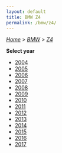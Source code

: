 ```yaml
---
layout: default
title: BMW Z4
permalink: /bmw/z4/
---
```

[*Home*](/) > [*BMW*](/bmw/) > [*Z4*](/bmw/z4/)

**Select year**

- [2004](/bmw/z4/2004/)
- [2005](/bmw/z4/2005/)
- [2006](/bmw/z4/2006/)
- [2007](/bmw/z4/2007/)
- [2008](/bmw/z4/2008/)
- [2009](/bmw/z4/2009/)
- [2010](/bmw/z4/2010/)
- [2011](/bmw/z4/2011/)
- [2012](/bmw/z4/2012/)
- [2013](/bmw/z4/2013/)
- [2014](/bmw/z4/2014/)
- [2015](/bmw/z4/2015/)
- [2016](/bmw/z4/2016/)
- [2017](/bmw/z4/2017/)
